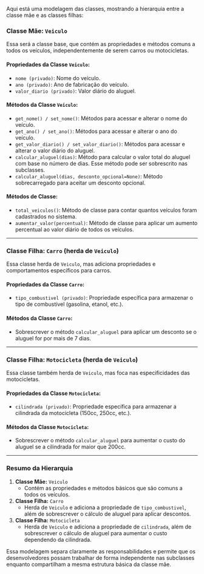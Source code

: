 Aqui está uma modelagem das classes, mostrando a hierarquia entre a classe mãe e as classes filhas:

### Classe Mãe: `Veiculo`
Essa será a classe base, que contém as propriedades e métodos comuns a todos os veículos, independentemente de serem carros ou motocicletas.

#### **Propriedades da Classe `Veiculo`:**
- `nome (privado)`: Nome do veículo.
- `ano (privado)`: Ano de fabricação do veículo.
- `valor_diario (privado)`: Valor diário do aluguel.

#### **Métodos da Classe `Veiculo`:**
- `get_nome() / set_nome()`: Métodos para acessar e alterar o nome do veículo.
- `get_ano() / set_ano()`: Métodos para acessar e alterar o ano do veículo.
- `get_valor_diario() / set_valor_diario()`: Métodos para acessar e alterar o valor diário do aluguel.
- `calcular_aluguel(dias)`: Método para calcular o valor total do aluguel com base no número de dias. Esse método pode ser sobrescrito nas subclasses.
- `calcular_aluguel(dias, desconto_opcional=None)`: Método sobrecarregado para aceitar um desconto opcional.

#### **Métodos de Classe:**
- `total_veiculos()`: Método de classe para contar quantos veículos foram cadastrados no sistema.
- `aumentar_valor(percentual)`: Método de classe para aplicar um aumento percentual ao valor diário de todos os veículos.

---

### Classe Filha: `Carro` (herda de `Veiculo`)
Essa classe herda de `Veiculo`, mas adiciona propriedades e comportamentos específicos para carros.

#### **Propriedades da Classe `Carro`:**
- `tipo_combustivel (privado)`: Propriedade específica para armazenar o tipo de combustível (gasolina, etanol, etc.).

#### **Métodos da Classe `Carro`:**
- Sobrescrever o método `calcular_aluguel` para aplicar um desconto se o aluguel for por mais de 7 dias.

---

### Classe Filha: `Motocicleta` (herda de `Veiculo`)
Essa classe também herda de `Veiculo`, mas foca nas especificidades das motocicletas.

#### **Propriedades da Classe `Motocicleta`:**
- `cilindrada (privado)`: Propriedade específica para armazenar a cilindrada da motocicleta (150cc, 250cc, etc.).

#### **Métodos da Classe `Motocicleta`:**
- Sobrescrever o método `calcular_aluguel` para aumentar o custo do aluguel se a cilindrada for maior que 200cc.

---

### Resumo da Hierarquia

1. **Classe Mãe:** `Veiculo`
   - Contém as propriedades e métodos básicos que são comuns a todos os veículos.
2. **Classe Filha:** `Carro`
   - Herda de `Veiculo` e adiciona a propriedade de `tipo_combustivel`, além de sobrescrever o cálculo de aluguel para aplicar descontos.
3. **Classe Filha:** `Motocicleta`
   - Herda de `Veiculo` e adiciona a propriedade de `cilindrada`, além de sobrescrever o cálculo de aluguel para aumentar o custo dependendo da cilindrada.

Essa modelagem separa claramente as responsabilidades e permite que os desenvolvedores possam trabalhar de forma independente nas subclasses enquanto compartilham a mesma estrutura básica da classe mãe.